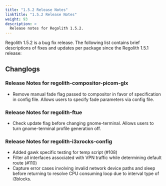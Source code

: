 ```yaml
---
title: "1.5.2 Release Notes"
linkTitle: "1.5.2 Release Notes"
weight: 93
description: >
  Release notes for Regolith 1.5.2.
---
```


Regolith 1.5.2 is a bug fix release.  The following list contains brief descriptions of fixes and updates per package since the Regolith 1.5.1 release:

## Changlogs

### Release Notes for regolith-compositor-picom-glx

  * Remove manual fade flag passed to compositor in favor of specification in config file.  Allows users to specify fade parameters via config file.

### Release Notes for regolith-ftue

  * Check update flag before changing gnome-terminal.  Allows users to turn gnome-terminal profile generation off.


### Release Notes for regolith-i3xrocks-config

  * Added gawk specific testing for temp script (#108)
  * Filter all interfaces associated with VPN traffic while determining default route (#110)
  * Capture error cases involving invalid network device paths and sleep before returning to resolve CPU consuming loop due to  interval type of i3blocks.
